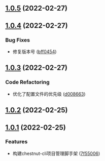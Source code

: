 ## [1.0.5](https://github.com/ChestnutChina/chestnut-cli/compare/1.0.4...1.0.5) (2022-02-27)


## [1.0.4](https://github.com/ChestnutChina/chestnut-cli/compare/1.0.3...1.0.4) (2022-02-27)


### Bug Fixes

* 修复版本号 ([bff0454](https://github.com/ChestnutChina/chestnut-cli/commit/bff0454c9f24ef8eef0e82e7c80a458babdb2b85))


## [1.0.3](https://github.com/ChestnutChina/chestnut-cli/compare/1.0.2...1.0.3) (2022-02-27)


### Code Refactoring

* 优化了配置文件的优先级 ([d008663](https://github.com/ChestnutChina/chestnut-cli/commit/d008663e4c38643885bccdb6209e95eee1bb8141))


## [1.0.2](https://github.com/ChestnutChina/chestnut-cli/compare/1.0.1...1.0.2) (2022-02-25)


## [1.0.1](https://github.com/ChestnutChina/chestnut-cli/compare/7f55006705de5fe2a82a3cff57fe423f4ee0e870...1.0.1) (2022-02-25)


### Features

* 构建chestnut-cli项目管理脚手架 ([7f55006](https://github.com/ChestnutChina/chestnut-cli/commit/7f55006705de5fe2a82a3cff57fe423f4ee0e870))


